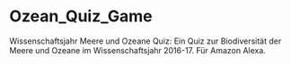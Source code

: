 # Ozean_Quiz_Game
Wissenschaftsjahr Meere und Ozeane Quiz: Ein Quiz zur Biodiversität der Meere und Ozeane im Wissenschaftsjahr 2016-17. Für Amazon Alexa.
